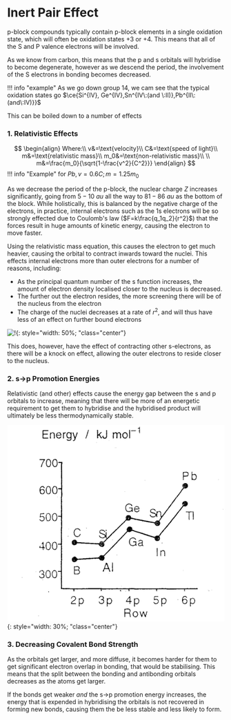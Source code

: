 # Inert Pair Effect

p-block compounds typically contain p-block elements in a single oxidation state, which will often be oxidation states +3 or +4. This means that all of the S and P valence electrons will be involved.

As we know from carbon, this means that the p and s orbitals will hybridise to become degenerate, however as we descend the period, the involvement of the S electrons in bonding becomes decreased. 

!!! info "example"
	As we go down group 14, we cam see that the typical oxidation states go $\ce{Si^{IV}, Ge^{IV},Sn^{IV\:(and \:II)},Pb^{II\:(and\:IV)}}$



This can be boiled down to a number of effects

### 1. Relativistic Effects
$$
\begin{align}
Where:\\
v&=\text{velocity}\\
C&=\text{speed of light}\\
m&=\text{relativistic mass}\\
m_0&=\text{non-relativistic mass}\\
\\
m&=\frac{m_0}{\sqrt{1-\frac{v^2}{C^2}}}
\end{align}
$$
!!! info "Example"
	for $Pb, v=0.6C; m=1.25 m_0$

As we decrease the period of the p-block, the nuclear charge $Z$ increases significantly, going from $5-10\:au$ all the way to $81-86 \:au$ as the bottom of the block. While holistically, this is balanced by the negative charge of the electrons, in practice, internal electrons such as the 1s electrons will be so strongly effected due to Coulomb's law ($F=k\frac{q_1q_2}{r^2}$) that the forces result in huge amounts of kinetic energy, causing the electron to move faster.

Using the relativistic mass equation, this causes the electron to get much heavier, causing the orbital to contract inwards toward the nuclei. This effects internal electrons more than outer electrons for a number of reasons, including:

* As the principal quantum number of the s function increases, the amount of electron density localised closer to the nucleus is decreased.
* The further out the electron resides, the more screening there will be of the nucleus from the electron
* The charge of the nuclei decreases at a rate of $r^2$, and will thus have less of an effect on further bound electrons



![!](http://www.utsc.utoronto.ca/~ahadzovic/text/Ch2/image019.png){: style="width: 50%; "class="center"}

This does, however, have the effect of contracting other s-electrons, as there will be a knock on effect, allowing the outer electrons to reside closer to the nucleus.

### 2. s$\to$p Promotion Energies

Relativistic (and other) effects cause the energy gap between the s and p orbitals to increase, meaning that there will be more of an energetic requirement to get them to hybridise and the hybridised product will ultimately be less thermodynamically stable.

![!image.G5XRZ0](image.G5XRZ0.png){: style="width: 30%; "class="center"}

### 3. Decreasing Covalent Bond Strength

As the orbitals get larger, and more diffuse, it becomes harder for them to get significant electron overlap in bonding, that would be stabilising. This means that the split between the bonding and antibonding orbitals decreases as the atoms get larger.

If the bonds get weaker *and* the s$\to$p promotion energy increases, the energy that is expended in hybridising the orbitals is not recovered in forming new bonds, causing them the be less stable and less likely to form.

